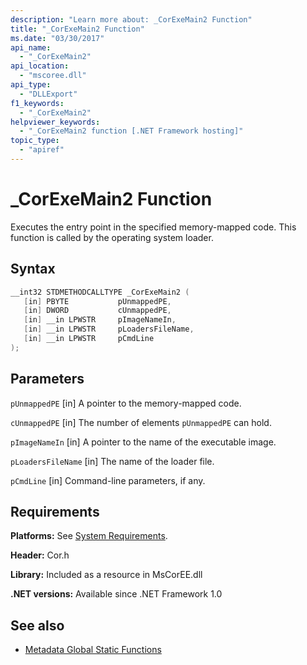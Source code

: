 ```yaml
---
description: "Learn more about: _CorExeMain2 Function"
title: "_CorExeMain2 Function"
ms.date: "03/30/2017"
api_name:
  - "_CorExeMain2"
api_location:
  - "mscoree.dll"
api_type:
  - "DLLExport"
f1_keywords:
  - "_CorExeMain2"
helpviewer_keywords:
  - "_CorExeMain2 function [.NET Framework hosting]"
topic_type:
  - "apiref"
---
```

# _CorExeMain2 Function

Executes the entry point in the specified memory-mapped code. This function is called by the operating system loader.

## Syntax

```cpp
__int32 STDMETHODCALLTYPE _CorExeMain2 (
   [in] PBYTE           pUnmappedPE,
   [in] DWORD           cUnmappedPE,
   [in] __in LPWSTR     pImageNameIn,
   [in] __in LPWSTR     pLoadersFileName,
   [in] __in LPWSTR     pCmdLine
);
```

## Parameters

 `pUnmappedPE`
 [in] A pointer to the memory-mapped code.

 `cUnmappedPE`
 [in] The number of elements `pUnmappedPE` can hold.

 `pImageNameIn`
 [in] A pointer to the name of the executable image.

 `pLoadersFileName`
 [in] The name of the loader file.

 `pCmdLine`
 [in] Command-line parameters, if any.

## Requirements

 **Platforms:** See [System Requirements](../../../framework/get-started/system-requirements.md).

 **Header:** Cor.h

 **Library:** Included as a resource in MsCorEE.dll

 **.NET versions:** Available since .NET Framework 1.0

## See also

- [Metadata Global Static Functions](../metadata/metadata-global-static-functions.md)
